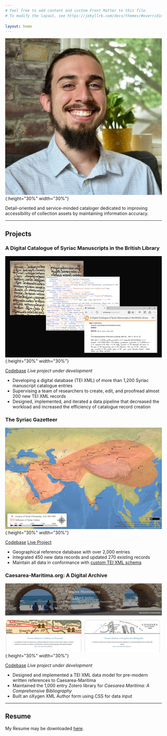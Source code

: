 ```yaml
---
# Feel free to add content and custom Front Matter to this file.
# To modify the layout, see https://jekyllrb.com/docs/themes/#overriding-theme-defaults

layout: home
---
```

![profile picture](/images/headshot2020.JPG){:height="30%" width="30%"}

Detail-oriented and service-minded cataloger dedicated to improving accessibility of collection assets by maintaining information accuracy.

----

## Projects

### A Digital Catalogue of Syriac Manuscripts in the British Library

![A Digital Catalogue of Syriac Manuscripts in the British Library](/images/syriac-mss-catalogue.jpg){:height="30%" width="30%"}

[Codebase](https://github.com/srophe/wright-catalogue)   _Live project under development_

- Developing a digital database (TEI XML) of more than 1,200 Syriac manuscript catalogue entries
- Supervising a team of researchers to create, edit, and proofread almost 200 new TEI XML records
- Designed, implemented, and iterated a data pipeline that decreased the workload and increased the efficiency of catalogue record creation

### The Syriac Gazetteer

![The Syriac Gazetteer](/images/syriac-gazetteer-preview-temp.jpg){:height="30%" width="30%"}

[Codebase](https://github.com/srophe/srophe-app-data/tree/master/data/places/tei)   [Live Project]()

- Geographical reference database with over 2,000 entries
- Integrated 450 new data records and updated 270 existing records
- Maintain all data in conformance with [custom TEI XML schema](https://github.com/srophe/srophe-eXist-app/tree/master/documentation/schemas)

### Caesarea-Maritima.org: A Digital Archive

![Caesarea-Maritima.org: A Digital Archive](/images/caeasraea-maritima.JPG){:height="30%" width="30%"}

[Codebase](https://github.com/srophe/caesarea-data/)   _Live project under development_

- Designed and implemented a TEI XML data model for pre-modern written references to Caesarea-Maritima
- Maintained the 1,000 entry Zotero library for _Caesarea Maritima: A Comprehensive Bibliography_
- Built an oXygen XML Author form using CSS for data input
----

## Resume

My Resume may be downloaded [here](/resources/Resume_Potter-William.PDF).
